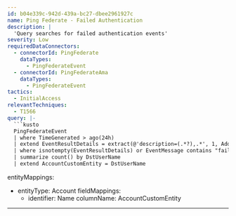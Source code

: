 ```yaml
---
id: b04e339c-942d-439a-bc27-dbee2961927c
name: Ping Federate - Failed Authentication
description: |
  'Query searches for failed authentication events'
severity: Low
requiredDataConnectors:
  - connectorId: PingFederate
    dataTypes:
      - PingFederateEvent
  - connectorId: PingFederateAma
    dataTypes:
      - PingFederateEvent
tactics:
  - InitialAccess
relevantTechniques:
  - T1566
query: |-
  ```kusto
  PingFederateEvent
  | where TimeGenerated > ago(24h)
  | extend EventResultDetails = extract(@'description=(.*?),.*', 1, AdditionalExtensions)
  | where isnotempty(EventResultDetails) or EventMessage contains "fail"
  | summarize count() by DstUserName
  | extend AccountCustomEntity = DstUserName
  ```
entityMappings:
  - entityType: Account
    fieldMappings:
      - identifier: Name
        columnName: AccountCustomEntity
---
```


